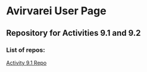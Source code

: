 # Avirvarei User Page
## Repository for Activities 9.1 and 9.2
### List of repos:
<a href = "https://avirvarei.github.io/PCDE-Activity-9.1/"> Activity 9.1 Repo</a>

